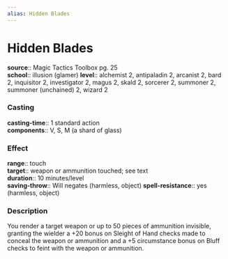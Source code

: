 ```yaml
---
alias: Hidden Blades
---
```


# Hidden Blades 

**source**:: Magic Tactics Toolbox pg. 25  
**school**:: illusion (glamer)
**level**:: alchemist 2, antipaladin 2, arcanist 2, bard 2, inquisitor 2, investigator 2, magus 2, skald 2, sorcerer 2, summoner 2, summoner (unchained) 2, wizard 2

### Casting 

**casting-time**:: 1 standard action  
**components**:: V, S, M (a shard of glass)

### Effect 

**range**:: touch  
**target**:: weapon or ammunition touched; see text  
**duration**:: 10 minutes/level  
**saving-throw**:: Will negates (harmless, object)
**spell-resistance**:: yes (harmless, object)

### Description 

You render a target weapon or up to 50 pieces of ammunition invisible, granting the wielder a +20 bonus on Sleight of Hand checks made to conceal the weapon or ammunition and a +5 circumstance bonus on Bluff checks to feint with the weapon or ammunition.

